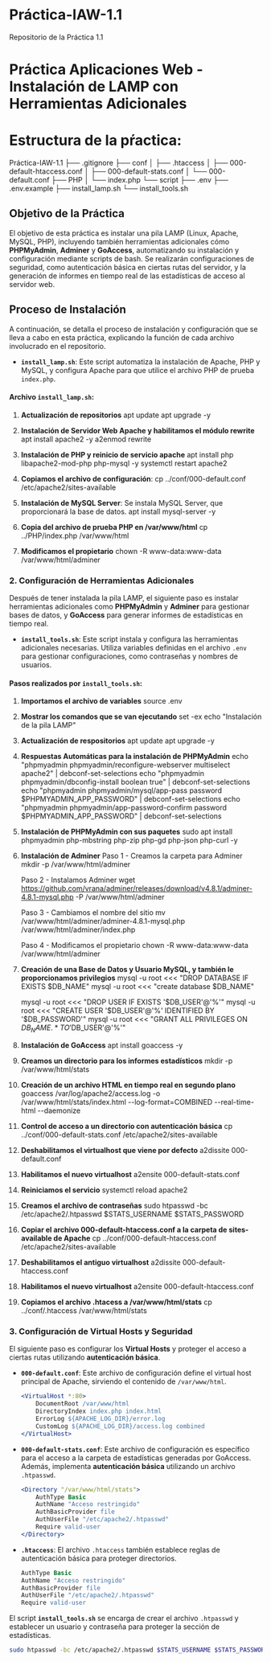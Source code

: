# Práctica-IAW-1.1
Repositorio de la Práctica 1.1
# Práctica Aplicaciones Web - Instalación de LAMP con Herramientas Adicionales

# Estructura de la pŕactica:

Práctica-IAW-1.1
├── .gitignore
├── conf
│   ├── .htaccess
│   ├── 000-default-htaccess.conf
│   ├── 000-default-stats.conf
│   └── 000-default.conf
├── PHP
│   └── index.php
└── script
    ├── .env
    ├── .env.example
    ├── install_lamp.sh
    └── install_tools.sh

## Objetivo de la Práctica

El objetivo de esta práctica es instalar una pila LAMP (Linux, Apache, MySQL, PHP), incluyendo también herramientas adicionales cómo **PHPMyAdmin**, **Adminer** y **GoAccess**, automatizando su instalación y configuración mediante scripts de bash. Se realizarán configuraciones de seguridad, como autenticación básica en ciertas rutas del servidor, y la generación de informes en tiempo real de las estadísticas de acceso al servidor web.

## Proceso de Instalación

A continuación, se detalla el proceso de instalación y configuración que se lleva a cabo en esta práctica, explicando la función de cada archivo involucrado en el repositorio.

- **`install_lamp.sh`**: Este script automatiza la instalación de Apache, PHP y MySQL, y configura Apache para que utilice el archivo PHP de prueba `index.php`.

#### Archivo `install_lamp.sh`:

1. **Actualización de repositorios**
    apt update
    apt upgrade -y

2. **Instalación de Servidor Web Apache y habilitamos el módulo rewrite**
    apt install apache2 -y
    a2enmod rewrite

3. **Instalación de PHP y reinicio de servicio apache**
    apt install php libapache2-mod-php php-mysql -y
    systemctl restart apache2
 
4. **Copiamos el archivo de configuración**: 
    cp ../conf/000-default.conf /etc/apache2/sites-available

5. **Instalación de MySQL Server**: Se instala MySQL Server, que proporcionará la base de datos.
    apt install mysql-server -y

6. **Copia del archivo de prueba PHP en /var/www/html**
    cp ../PHP/index.php /var/www/html
    
7. **Modificamos el propietario**
    chown -R www-data:www-data /var/www/html/adminer

### 2. Configuración de Herramientas Adicionales

Después de tener instalada la pila LAMP, el siguiente paso es instalar herramientas adicionales como **PHPMyAdmin** y **Adminer** para gestionar bases de datos, y **GoAccess** para generar informes de estadísticas en tiempo real.

- **`install_tools.sh`**: Este script instala y configura las herramientas adicionales necesarias. Utiliza variables definidas en el archivo `.env` para gestionar configuraciones, como contraseñas y nombres de usuarios.

#### Pasos realizados por `install_tools.sh`:

1. **Importamos el archivo de variables**
    source .env

2. **Mostrar los comandos que se van ejecutando**
    set -ex 
    echo "Instalación de la pila LAMP"

3. **Actualización de respositorios**
    apt update
    apt upgrade -y
      
5. **Respuestas Automáticas para la instalación de PHPMyAdmin**
    echo "phpmyadmin phpmyadmin/reconfigure-webserver multiselect apache2" | debconf-set-selections
    echo "phpmyadmin phpmyadmin/dbconfig-install boolean true" | debconf-set-selections
    echo "phpmyadmin phpmyadmin/mysql/app-pass password $PHPMYADMIN_APP_PASSWORD" | debconf-set-selections
    echo "phpmyadmin phpmyadmin/app-password-confirm password $PHPMYADMIN_APP_PASSWORD" | debconf-set-selections

6. **Instalación de PHPMyAdmin con sus paquetes**
    sudo apt install phpmyadmin php-mbstring php-zip php-gd php-json php-curl -y

7. **Instalación de Adminer**
    Paso 1 - Creamos la carpeta para Adminer
    mkdir -p /var/www/html/adminer
    
    Paso 2 - Instalamos Adminer
    wget https://github.com/vrana/adminer/releases/download/v4.8.1/adminer-4.8.1-mysql.php -P /var/www/html/adminer
    
    Paso 3 - Cambiamos el nombre del sitio
    mv /var/www/html/adminer/adminer-4.8.1-mysql.php /var/www/html/adminer/index.php
    
    Paso 4 - Modificamos el propietario
    chown -R www-data:www-data /var/www/html/adminer

3. **Creación de una Base de Datos y Usuario MySQL, y también le proporcionamos privilegios**
    mysql -u root <<< "DROP DATABASE IF EXISTS $DB_NAME"
    mysql -u root <<< "create database $DB_NAME"
    
    mysql -u root <<< "DROP USER IF EXISTS '$DB_USER'@'%'"
    mysql -u root <<< "CREATE USER '$DB_USER'@'%' IDENTIFIED BY '$DB_PASSWORD'"
    mysql -u root <<< "GRANT ALL PRIVILEGES ON $DB_NAME.* TO '$DB_USER'@'%'"

4. **Instalación de GoAccess**
    apt install goaccess -y
    
5. **Creamos un directorio para los informes estadísticos**
    mkdir -p /var/www/html/stats

6. **Creación de un archivo HTML en tiempo real en segundo plano**
    goaccess /var/log/apache2/access.log -o /var/www/html/stats/index.html --log-format=COMBINED --real-time-html --daemonize

7. **Control de acceso a un directorio con autenticación básica**
    cp ../conf/000-default-stats.conf /etc/apache2/sites-available
    
8. **Deshabilitamos el virtualhost que viene por defecto**
    a2dissite 000-default.conf
   
10. **Habilitamos el nuevo virtualhost**
    a2ensite 000-default-stats.conf
     
11. **Reiniciamos el servicio**
    systemctl reload apache2
    
11. **Creamos el archivo de contraseñas**
    sudo htpasswd -bc /etc/apache2/.htpasswd $STATS_USERNAME $STATS_PASSWORD

12. **Copiar el archivo 000-default-htaccess.conf a la carpeta de sites-available de Apache**
    cp ../conf/000-default-htaccess.conf /etc/apache2/sites-available

13. **Deshabilitamos el antiguo virtualhost**
    a2dissite 000-default-htaccess.conf
  
14. **Habilitamos el nuevo virtualhost**
    a2ensite 000-default-htaccess.conf

15. **Copiamos el archivo .htacess a /var/www/html/stats**
    cp ../conf/.htaccess /var/www/html/stats

### 3. Configuración de Virtual Hosts y Seguridad

El siguiente paso es configurar los **Virtual Hosts** y proteger el acceso a ciertas rutas utilizando **autenticación básica**.

- **`000-default.conf`**: Este archivo de configuración define el virtual host principal de Apache, sirviendo el contenido de `/var/www/html`.
    ```apache
    <VirtualHost *:80>
        DocumentRoot /var/www/html
        DirectoryIndex index.php index.html
        ErrorLog ${APACHE_LOG_DIR}/error.log
        CustomLog ${APACHE_LOG_DIR}/access.log combined
    </VirtualHost>
    ```

- **`000-default-stats.conf`**: Este archivo de configuración es específico para el acceso a la carpeta de estadísticas generadas por GoAccess. Además, implementa **autenticación básica** utilizando un archivo `.htpasswd`.
    ```apache
    <Directory "/var/www/html/stats">
        AuthType Basic
        AuthName "Acceso restringido"
        AuthBasicProvider file
        AuthUserFile "/etc/apache2/.htpasswd"
        Require valid-user
    </Directory>
    ```

- **`.htaccess`**: El archivo `.htaccess` también establece reglas de autenticación básica para proteger directorios.
    ```apache
    AuthType Basic
    AuthName "Acceso restringido"
    AuthBasicProvider file
    AuthUserFile "/etc/apache2/.htpasswd"
    Require valid-user
    ```

El script **`install_tools.sh`** se encarga de crear el archivo `.htpasswd` y establecer un usuario y contraseña para proteger la sección de estadísticas.

```bash
sudo htpasswd -bc /etc/apache2/.htpasswd $STATS_USERNAME $STATS_PASSWORD
